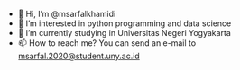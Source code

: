 - 👋 Hi, I’m @msarfalkhamidi
- 👀 I’m interested in python programming and data science
- 🌱 I’m currently studying in Universitas Negeri Yogyakarta
- 📫 How to reach me? You can send an e-mail to msarfal.2020@student.uny.ac.id 

<!---
msarfalkhamidi/msarfalkhamidi is a ✨ special ✨ repository because its `README.md` (this file) appears on your GitHub profile.
You can click the Preview link to take a look at your changes.
--->
